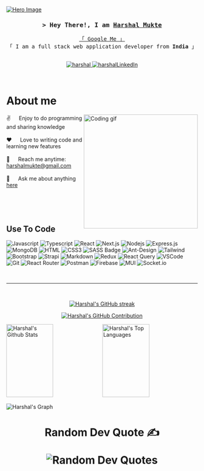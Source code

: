 
<a href="https://github.com/HarshalMukte/HarshalMukte/assets/86140119/d241dfee-e901-4af4-95e2-82eb77b94ac6" target="_blank">
  <img align="center" src="https://github.com/HarshalMukte/HarshalMukte/assets/86140119/d241dfee-e901-4af4-95e2-82eb77b94ac6" alt="Hero Image" />
</a>

<!-- Intro  -->
<h3 align="center">
        <samp>&gt; Hey There!, I am
                <b><a target="_blank" href="https://harshal-mukte.netlify.app">Harshal Mukte</a></b>
        </samp>
</h3>

<p align="center"> 
  <samp>
    <a href="https://www.google.com/search?q=Harshal-Mukte">「 Google Me 」</a>
    <br>
    「 I am a full stack web application developer from <b>India</b> 」
    <br>
    <br>
  </samp>
</p>

<p align="center">
 <a href="https://harshal-mukte.netlify.app" target="blank">
  <img src="https://img.shields.io/badge/Website-DC143C?style=for-the-badge&logo=medium&logoColor=white" alt="harshal" />
 </a>
 <a href="https://www.linkedin.com/in/harshalmukte/" target="_blank">
  <img src="https://img.shields.io/badge/LinkedIn-0077B5?style=for-the-badge&logo=linkedin&logoColor=white" alt="harshalLinkedIn"/>
 </a>
</p>
<br />

<!-- About Section -->
 # About me
 
<p>
 <img align="right" width="300" src="https://github.com/HarshalMukte/HarshalMukte/assets/86140119/5bf7b8ab-4387-4ef0-b9f3-0c4190811b0a" alt="Coding gif" />
  
 ✌️ &emsp; Enjoy to do programming and sharing knowledge <br/><br/>
 ❤️ &emsp; Love to writing code and learning new features<br/><br/>
 📧 &emsp; Reach me anytime: harshalmukte@gmail.com<br/><br/>
 💬 &emsp; Ask me about anything [here](https://www.linkedin.com/in/harshalmukte)

</p>

<br/>
<br/>
<br/>

## Use To Code

![Javascript](https://img.shields.io/badge/Javascript-F0DB4F?style=for-the-badge&labelColor=black&logo=javascript&logoColor=F0DB4F)
![Typescript](https://img.shields.io/badge/Typescript-007acc?style=for-the-badge&labelColor=black&logo=typescript&logoColor=007acc)
![React](https://img.shields.io/badge/-React-61DBFB?style=for-the-badge&labelColor=black&logo=react&logoColor=61DBFB)
![Next.js](https://img.shields.io/badge/next.js-000000?style=for-the-badge&logo=nextdotjs&logoColor=white)
![Nodejs](https://img.shields.io/badge/Nodejs-3C873A?style=for-the-badge&labelColor=black&logo=node.js&logoColor=3C873A)
![Express.js](https://img.shields.io/badge/Express.js-000000?style=for-the-badge&logo=express&logoColor=white)
![MongoDB](https://img.shields.io/badge/MongoDB-4EA94B?style=for-the-badge&logo=mongodb&logoColor=white)
![HTML](https://img.shields.io/badge/HTML5-E34F26?style=for-the-badge&logo=html5&logoColor=white)
![CSS3](https://img.shields.io/badge/CSS3-1572B6?style=for-the-badge&logo=css3&logoColor=white)
![SASS Badge](https://img.shields.io/badge/Sass-CC6699?style=for-the-badge&logo=sass&logoColor=white)
![Ant-Design](https://img.shields.io/badge/AntDesign-0170FE?style=for-the-badge&logo=antdesign&logoColor=white)
![Tailwind](https://img.shields.io/badge/Tailwind_CSS-092749?style=for-the-badge&logo=tailwindcss&logoColor=06B6D4&labelColor=000000)
![Bootstrap](https://img.shields.io/badge/Bootstrap-563D7C?style=for-the-badge&logo=bootstrap&logoColor=white)
![Strapi](https://img.shields.io/badge/strapi-2E7EEA?style=for-the-badge&logo=strapi&logoColor=white)
![Markdown](https://img.shields.io/badge/Markdown-000000?style=for-the-badge&logo=markdown&logoColor=white)
![Redux](https://img.shields.io/badge/Redux-593D88?style=for-the-badge&logo=redux&logoColor=white)
![React Query](https://img.shields.io/badge/-React_Query-FF4154?style=for-the-badge&logo=react%20query&logoColor=white)
![VSCode](https://img.shields.io/badge/Visual_Studio-0078d7?style=for-the-badge&logo=visual%20studio&logoColor=white)
![Git](https://img.shields.io/badge/Git-F05032?style=for-the-badge&logo=git&logoColor=white)
![React Router](https://img.shields.io/badge/React_Router-CA4245?style=for-the-badge&logo=react-router&logoColor=white)
![Postman](https://img.shields.io/badge/Postman-FF6C37?style=for-the-badge&logo=postman&logoColor=white)
![Firebase](https://img.shields.io/badge/firebase-%23039BE5.svg?style=for-the-badge&logo=firebase)
![MUI](https://img.shields.io/badge/MUI-%230081CB.svg?style=for-the-badge&logo=material-ui&logoColor=white)
![Socket.io](https://img.shields.io/badge/Socket.io-black?style=for-the-badge&logo=socket.io&badgeColor=010101) 

<br/>
<hr/>
<br/>

<p align="center">
  <a href="https://github.com/HarshalMukte">
    <img src="https://github-readme-streak-stats.herokuapp.com/?user=HarshalMukte&theme=radical&border=7F3FBF&background=0D1117" alt="Harshal's GitHub streak"/>
  </a>
</p>

<p align="center">
  <a href="https://github.com/HarshalMukte">
    <img src="https://github-profile-summary-cards.vercel.app/api/cards/profile-details?username=HarshalMukte&theme=radical" alt="Harshal's GitHub Contribution"/>
  </a>
</p>

<a> 
    <a href="https://github.com/HarshalMukte"><img alt="Harshal's Github Stats" src="https://denvercoder1-github-readme-stats.vercel.app/api?username=HarshalMukte&show_icons=true&count_private=true&theme=react&border_color=7F3FBF&bg_color=0D1117&title_color=F85D7F&icon_color=F8D866" height="192px" width="49.5%"/></a>
  <a href="https://github.com/HarshalMukte"><img alt="Harshal's Top Languages" src="https://denvercoder1-github-readme-stats.vercel.app/api/top-langs/?username=HarshalMukte&langs_count=8&layout=compact&theme=react&border_color=7F3FBF&bg_color=0D1117&title_color=F85D7F&icon_color=F8D866" height="192px" width="49.5%"/></a>
  <br/>
</a>


![Harshal's Graph](https://github-readme-activity-graph.vercel.app/graph?username=HarshalMukte&custom_title=Harshal%20Mukte's%20GitHub%20Activity%20Graph&bg_color=0D1117&color=7F3FBF&line=7F3FBF&point=7F3FBF&area_color=FFFFFF&title_color=FFFFFF&area=true)

<h1 align="center">Random Dev Quote ✍️</p>
<p align="center">
    <img src="https://quotes-github-readme.vercel.app/api?type=horizontal&theme=radical"     alt="Random Dev Quotes"/>
</p>

